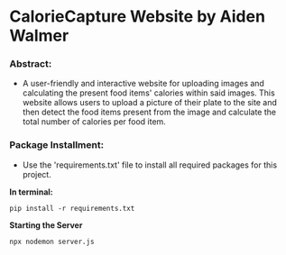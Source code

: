 # CalorieCapture Website by Aiden Walmer

### Abstract:
* A user-friendly and interactive website for uploading images and calculating the present food items' calories within said images. 
This website allows users to upload a picture of their plate to the site and then detect the food items present from the image and calculate the total number of calories per food item.

### Package Installment: 
* Use the 'requirements.txt' file to install all required packages for this project.

**In terminal:**
```
pip install -r requirements.txt
```

**Starting the Server**
```
npx nodemon server.js
```
